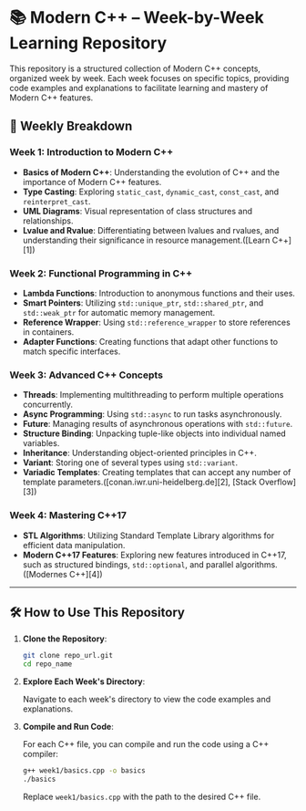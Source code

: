 # 📚 Modern C++ – Week-by-Week Learning Repository

This repository is a structured collection of Modern C++ concepts, organized week by week. Each week focuses on specific topics, providing code examples and explanations to facilitate learning and mastery of Modern C++ features.

## 📅 Weekly Breakdown

### Week 1: Introduction to Modern C++

* **Basics of Modern C++**: Understanding the evolution of C++ and the importance of Modern C++ features.
* **Type Casting**: Exploring `static_cast`, `dynamic_cast`, `const_cast`, and `reinterpret_cast`.
* **UML Diagrams**: Visual representation of class structures and relationships.
* **Lvalue and Rvalue**: Differentiating between lvalues and rvalues, and understanding their significance in resource management.([Learn C++][1])

### Week 2: Functional Programming in C++

* **Lambda Functions**: Introduction to anonymous functions and their uses.
* **Smart Pointers**: Utilizing `std::unique_ptr`, `std::shared_ptr`, and `std::weak_ptr` for automatic memory management.
* **Reference Wrapper**: Using `std::reference_wrapper` to store references in containers.
* **Adapter Functions**: Creating functions that adapt other functions to match specific interfaces.

### Week 3: Advanced C++ Concepts

* **Threads**: Implementing multithreading to perform multiple operations concurrently.
* **Async Programming**: Using `std::async` to run tasks asynchronously.
* **Future**: Managing results of asynchronous operations with `std::future`.
* **Structure Binding**: Unpacking tuple-like objects into individual named variables.
* **Inheritance**: Understanding object-oriented principles in C++.
* **Variant**: Storing one of several types using `std::variant`.
* **Variadic Templates**: Creating templates that can accept any number of template parameters.([conan.iwr.uni-heidelberg.de][2], [Stack Overflow][3])

### Week 4: Mastering C++17

* **STL Algorithms**: Utilizing Standard Template Library algorithms for efficient data manipulation.
* **Modern C++17 Features**: Exploring new features introduced in C++17, such as structured bindings, `std::optional`, and parallel algorithms.([Modernes C++][4])

---

## 🛠️ How to Use This Repository

1. **Clone the Repository**:

   ```bash
   git clone repo_url.git
   cd repo_name
   ```

2. **Explore Each Week's Directory**:

   Navigate to each week's directory to view the code examples and explanations.

3. **Compile and Run Code**:

   For each C++ file, you can compile and run the code using a C++ compiler:

   ```bash
   g++ week1/basics.cpp -o basics
   ./basics
   ```

   Replace `week1/basics.cpp` with the path to the desired C++ file.

